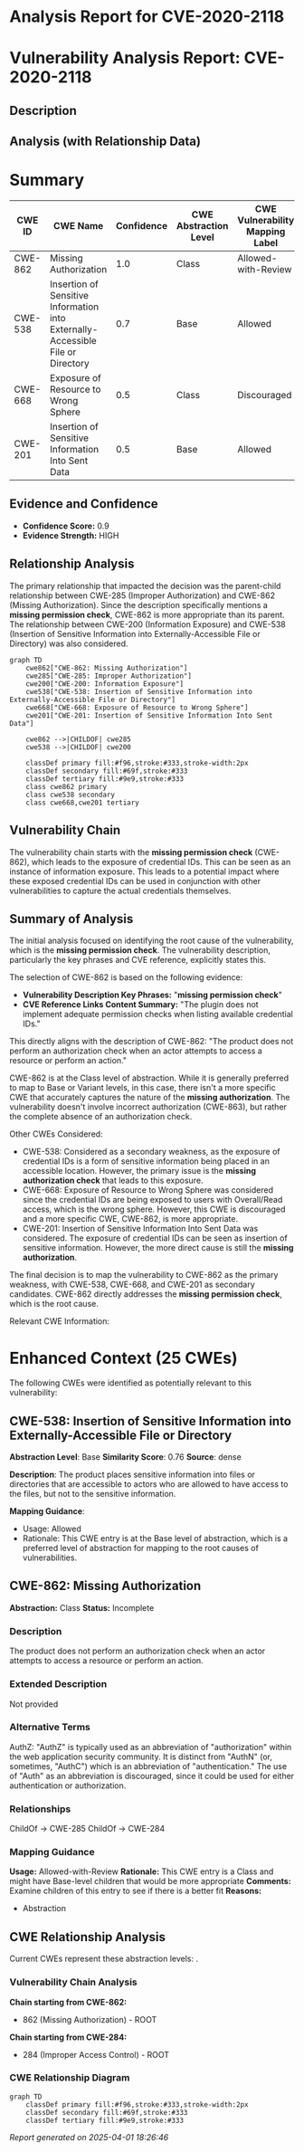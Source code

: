 # Analysis Report for CVE-2020-2118

# Vulnerability Analysis Report: CVE-2020-2118

## Description



## Analysis (with Relationship Data)

# Summary
| CWE ID | CWE Name | Confidence | CWE Abstraction Level | CWE Vulnerability Mapping Label | CWE-Vulnerability Mapping Notes |
|---|---|---|---|---|---|
| CWE-862 | Missing Authorization | 1.0 | Class | Allowed-with-Review | Primary CWE |
| CWE-538 | Insertion of Sensitive Information into Externally-Accessible File or Directory | 0.7 | Base | Allowed | Secondary Candidate |
| CWE-668 | Exposure of Resource to Wrong Sphere | 0.5 | Class | Discouraged | Secondary Candidate |
| CWE-201 | Insertion of Sensitive Information Into Sent Data | 0.5 | Base | Allowed | Secondary Candidate |

## Evidence and Confidence

*   **Confidence Score:** 0.9
*   **Evidence Strength:** HIGH

## Relationship Analysis
The primary relationship that impacted the decision was the parent-child relationship between CWE-285 (Improper Authorization) and CWE-862 (Missing Authorization). Since the description specifically mentions a **missing permission check**, CWE-862 is more appropriate than its parent. The relationship between CWE-200 (Information Exposure) and CWE-538 (Insertion of Sensitive Information into Externally-Accessible File or Directory) was also considered.

```mermaid
graph TD
    cwe862["CWE-862: Missing Authorization"]
    cwe285["CWE-285: Improper Authorization"]
    cwe200["CWE-200: Information Exposure"]
    cwe538["CWE-538: Insertion of Sensitive Information into Externally-Accessible File or Directory"]
    cwe668["CWE-668: Exposure of Resource to Wrong Sphere"]
    cwe201["CWE-201: Insertion of Sensitive Information Into Sent Data"]

    cwe862 -->|CHILDOF| cwe285
    cwe538 -->|CHILDOF| cwe200

    classDef primary fill:#f96,stroke:#333,stroke-width:2px
    classDef secondary fill:#69f,stroke:#333
    classDef tertiary fill:#9e9,stroke:#333
    class cwe862 primary
    class cwe538 secondary
    class cwe668,cwe201 tertiary
```

## Vulnerability Chain
The vulnerability chain starts with the **missing permission check** (CWE-862), which leads to the exposure of credential IDs. This can be seen as an instance of information exposure. This leads to a potential impact where these exposed credential IDs can be used in conjunction with other vulnerabilities to capture the actual credentials themselves.

## Summary of Analysis
The initial analysis focused on identifying the root cause of the vulnerability, which is the **missing permission check**. The vulnerability description, particularly the key phrases and CVE reference, explicitly states this.

The selection of CWE-862 is based on the following evidence:

*   **Vulnerability Description Key Phrases:** "**missing permission check**"
*   **CVE Reference Links Content Summary:** "The plugin does not implement adequate permission checks when listing available credential IDs."

This directly aligns with the description of CWE-862: "The product does not perform an authorization check when an actor attempts to access a resource or perform an action."

CWE-862 is at the Class level of abstraction. While it is generally preferred to map to Base or Variant levels, in this case, there isn't a more specific CWE that accurately captures the nature of the **missing authorization**. The vulnerability doesn't involve incorrect authorization (CWE-863), but rather the complete absence of an authorization check.

Other CWEs Considered:

*   CWE-538: Considered as a secondary weakness, as the exposure of credential IDs is a form of sensitive information being placed in an accessible location. However, the primary issue is the **missing authorization check** that leads to this exposure.
*   CWE-668: Exposure of Resource to Wrong Sphere was considered since the credential IDs are being exposed to users with Overall/Read access, which is the wrong sphere. However, this CWE is discouraged and a more specific CWE, CWE-862, is more appropriate.
*   CWE-201: Insertion of Sensitive Information Into Sent Data was considered. The exposure of credential IDs can be seen as insertion of sensitive information. However, the more direct cause is still the **missing authorization**.

The final decision is to map the vulnerability to CWE-862 as the primary weakness, with CWE-538, CWE-668, and CWE-201 as secondary candidates. CWE-862 directly addresses the **missing permission check**, which is the root cause.

Relevant CWE Information:

# Enhanced Context (25 CWEs)
The following CWEs were identified as potentially relevant to this vulnerability:

## CWE-538: Insertion of Sensitive Information into Externally-Accessible File or Directory
**Abstraction Level**: Base
**Similarity Score**: 0.76
**Source**: dense

**Description**:
The product places sensitive information into files or directories that are accessible to actors who are allowed to have access to the files, but not to the sensitive information.

**Mapping Guidance**:
- Usage: Allowed
- Rationale: This CWE entry is at the Base level of abstraction, which is a preferred level of abstraction for mapping to the root causes of vulnerabilities.

## CWE-862: Missing Authorization
**Abstraction:** Class
**Status:** Incomplete

### Description
The product does not perform an authorization check when an actor attempts to access a resource or perform an action.

### Extended Description
Not provided

### Alternative Terms
AuthZ: "AuthZ" is typically used as an abbreviation of "authorization" within the web application security community. It is distinct from "AuthN" (or, sometimes, "AuthC") which is an abbreviation of "authentication." The use of "Auth" as an abbreviation is discouraged, since it could be used for either authentication or authorization.

### Relationships
ChildOf -> CWE-285
ChildOf -> CWE-284

### Mapping Guidance
**Usage:** Allowed-with-Review
**Rationale:** This CWE entry is a Class and might have Base-level children that would be more appropriate
**Comments:** Examine children of this entry to see if there is a better fit
**Reasons:**
- Abstraction


## CWE Relationship Analysis

Current CWEs represent these abstraction levels: .


### Vulnerability Chain Analysis

**Chain starting from CWE-862:**
- 862 (Missing Authorization) - ROOT


**Chain starting from CWE-284:**
- 284 (Improper Access Control) - ROOT



### CWE Relationship Diagram

```mermaid
graph TD
    classDef primary fill:#f96,stroke:#333,stroke-width:2px
    classDef secondary fill:#69f,stroke:#333
    classDef tertiary fill:#9e9,stroke:#333
```



*Report generated on 2025-04-01 18:26:46*
